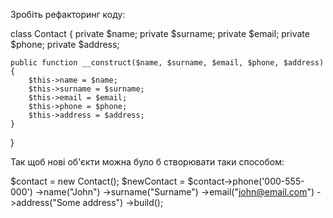 Зробіть рефакторинг коду:

class Contact {
private $name;
private $surname;
private $email;
private $phone;
private $address;

    public function __construct($name, $surname, $email, $phone, $address)
    {
        $this->name = $name;
        $this->surname = $surname;
        $this->email = $email;
        $this->phone = $phone;
        $this->address = $address;
    }
}

Так щоб нові об'єкти можна було б створювати таки способом:

$contact = new Contact();
$newContact = $contact->phone('000-555-000')
->name("John")
->surname("Surname")
->email("john@email.com")
->address("Some address")
->build();